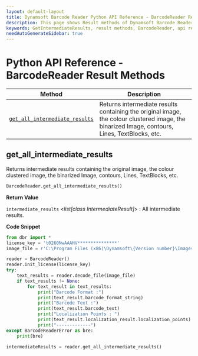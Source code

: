 ```yaml
---
layout: default-layout
title: Dynamsoft Barcode Reader Python API Reference - BarcodeReader Result Methods
description: This page shows Result methods of Dynamsoft Barcode Reader for Python SDK.
keywords: GetIntermediateResults, result methods, BarcodeReader, api reference, python
needAutoGenerateSidebar: true
---
```



# Python API Reference - BarcodeReader Result Methods

  | Method               | Description |
  |----------------------|-------------|
  | [`get_all_intermediate_results`](#get_all_intermediate_results) | Returns intermediate results containing the original image, the colour clustered image, the binarized Image, contours, Lines, TextBlocks, etc.  |


## get_all_intermediate_results

Returns intermediate results containing the original image, the colour clustered image, the binarized Image, contours, Lines, TextBlocks, etc.

```python
BarcodeReader.get_all_intermediate_results() 
```   

**Return Value**  

`intermediate_results` <*list[class IntermediateResult]*> : All intermediate results.

**Code Snippet**  

```python
from dbr import *
license_key = 't0260NwAAAHV***************'
image_file = r'C:\Program Files (x86)\Dynamsoft\{Version number}\Images\AllSupportedBarcodeTypes.tif'

reader = BarcodeReader()
reader.init_license(license_key)
try:
    text_results = reader.decode_file(image_file)
    if text_results != None:
        for text_result in text_results:
            print("Barcode Format :")
            print(text_result.barcode_format_string)
            print("Barcode Text :")
            print(text_result.barcode_text)
            print("Localization Points : ")
            print(text_result.localization_result.localization_points)
            print("-------------")
except BarcodeReaderError as bre:
    print(bre)

intermediateResults = reader.get_all_intermediate_results()
```

